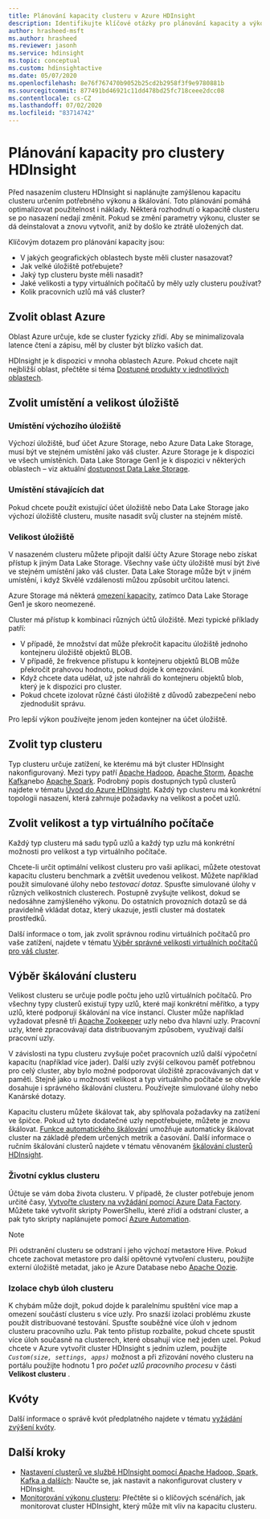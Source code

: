 ```yaml
---
title: Plánování kapacity clusteru v Azure HDInsight
description: Identifikujte klíčové otázky pro plánování kapacity a výkonu clusteru Azure HDInsight.
author: hrasheed-msft
ms.author: hrasheed
ms.reviewer: jasonh
ms.service: hdinsight
ms.topic: conceptual
ms.custom: hdinsightactive
ms.date: 05/07/2020
ms.openlocfilehash: 8e76f767470b9052b25cd2b2958f3f9e9780881b
ms.sourcegitcommit: 877491bd46921c11dd478bd25fc718ceee2dcc08
ms.contentlocale: cs-CZ
ms.lasthandoff: 07/02/2020
ms.locfileid: "83714742"
---
```

# <a name="capacity-planning-for-hdinsight-clusters"></a>Plánování kapacity pro clustery HDInsight

Před nasazením clusteru HDInsight si naplánujte zamýšlenou kapacitu clusteru určením potřebného výkonu a škálování. Toto plánování pomáhá optimalizovat použitelnost i náklady. Některá rozhodnutí o kapacitě clusteru se po nasazení nedají změnit. Pokud se změní parametry výkonu, cluster se dá deinstalovat a znovu vytvořit, aniž by došlo ke ztrátě uložených dat.

Klíčovým dotazem pro plánování kapacity jsou:

* V jakých geografických oblastech byste měli cluster nasazovat?
* Jak velké úložiště potřebujete?
* Jaký typ clusteru byste měli nasadit?
* Jaké velikosti a typy virtuálních počítačů by měly uzly clusteru používat?
* Kolik pracovních uzlů má váš cluster?

## <a name="choose-an-azure-region"></a>Zvolit oblast Azure

Oblast Azure určuje, kde se cluster fyzicky zřídí. Aby se minimalizovala latence čtení a zápisu, měl by cluster být blízko vašich dat.

HDInsight je k dispozici v mnoha oblastech Azure. Pokud chcete najít nejbližší oblast, přečtěte si téma [Dostupné produkty v jednotlivých oblastech](https://azure.microsoft.com/global-infrastructure/services/?products=hdinsight).

## <a name="choose-storage-location-and-size"></a>Zvolit umístění a velikost úložiště

### <a name="location-of-default-storage"></a>Umístění výchozího úložiště

Výchozí úložiště, buď účet Azure Storage, nebo Azure Data Lake Storage, musí být ve stejném umístění jako váš cluster. Azure Storage je k dispozici ve všech umístěních. Data Lake Storage Gen1 je k dispozici v některých oblastech – viz aktuální [dostupnost Data Lake Storage](https://azure.microsoft.com/global-infrastructure/services/?products=storage).

### <a name="location-of-existing-data"></a>Umístění stávajících dat

Pokud chcete použít existující účet úložiště nebo Data Lake Storage jako výchozí úložiště clusteru, musíte nasadit svůj cluster na stejném místě.

### <a name="storage-size"></a>Velikost úložiště

V nasazeném clusteru můžete připojit další účty Azure Storage nebo získat přístup k jiným Data Lake Storage. Všechny vaše účty úložiště musí být živé ve stejném umístění jako váš cluster. Data Lake Storage může být v jiném umístění, i když Skvělé vzdálenosti můžou způsobit určitou latenci.

Azure Storage má některá [omezení kapacity](../azure-resource-manager/management/azure-subscription-service-limits.md#storage-limits), zatímco Data Lake Storage Gen1 je skoro neomezené.

Cluster má přístup k kombinaci různých účtů úložiště. Mezi typické příklady patří:

* V případě, že množství dat může překročit kapacitu úložiště jednoho kontejneru úložiště objektů BLOB.
* V případě, že frekvence přístupu k kontejneru objektů BLOB může překročit prahovou hodnotu, pokud dojde k omezování.
* Když chcete data udělat, už jste nahráli do kontejneru objektů blob, který je k dispozici pro cluster.
* Pokud chcete izolovat různé části úložiště z důvodů zabezpečení nebo zjednodušit správu.

Pro lepší výkon používejte jenom jeden kontejner na účet úložiště.

## <a name="choose-a-cluster-type"></a>Zvolit typ clusteru

Typ clusteru určuje zatížení, ke kterému má být cluster HDInsight nakonfigurovaný. Mezi typy patří [Apache Hadoop](./hadoop/apache-hadoop-introduction.md), [Apache Storm](./storm/apache-storm-overview.md), [Apache Kafka](./kafka/apache-kafka-introduction.md)nebo [Apache Spark](./spark/apache-spark-overview.md). Podrobný popis dostupných typů clusterů najdete v tématu [Úvod do Azure HDInsight](hdinsight-overview.md#cluster-types-in-hdinsight). Každý typ clusteru má konkrétní topologii nasazení, která zahrnuje požadavky na velikost a počet uzlů.

## <a name="choose-the-vm-size-and-type"></a>Zvolit velikost a typ virtuálního počítače

Každý typ clusteru má sadu typů uzlů a každý typ uzlu má konkrétní možnosti pro velikost a typ virtuálního počítače.

Chcete-li určit optimální velikost clusteru pro vaši aplikaci, můžete otestovat kapacitu clusteru benchmark a zvětšit uvedenou velikost. Můžete například použít simulované úlohy nebo *testovací dotaz*. Spusťte simulované úlohy v různých velikostních clusterech. Postupně zvyšujte velikost, dokud se nedosáhne zamýšleného výkonu. Do ostatních provozních dotazů se dá pravidelně vkládat dotaz, který ukazuje, jestli cluster má dostatek prostředků.

Další informace o tom, jak zvolit správnou rodinu virtuálních počítačů pro vaše zatížení, najdete v tématu [Výběr správné velikosti virtuálních počítačů pro váš cluster](hdinsight-selecting-vm-size.md).

## <a name="choose-the-cluster-scale"></a>Výběr škálování clusteru

Velikost clusteru se určuje podle počtu jeho uzlů virtuálních počítačů. Pro všechny typy clusterů existují typy uzlů, které mají konkrétní měřítko, a typy uzlů, které podporují škálování na více instancí. Cluster může například vyžadovat přesně tři [Apache Zookeeper](https://zookeeper.apache.org/) uzly nebo dva hlavní uzly. Pracovní uzly, které zpracovávají data distribuovaným způsobem, využívají další pracovní uzly.

V závislosti na typu clusteru zvyšuje počet pracovních uzlů další výpočetní kapacitu (například více jader). Další uzly zvýší celkovou paměť potřebnou pro celý cluster, aby bylo možné podporovat úložiště zpracovávaných dat v paměti. Stejně jako u možnosti velikost a typ virtuálního počítače se obvykle dosahuje i správného škálování clusteru. Používejte simulované úlohy nebo Kanárské dotazy.

Kapacitu clusteru můžete škálovat tak, aby splňovala požadavky na zatížení ve špičce. Pokud už tyto dodatečné uzly nepotřebujete, můžete je znovu škálovat. [Funkce automatického škálování](hdinsight-autoscale-clusters.md) umožňuje automaticky škálovat cluster na základě předem určených metrik a časování. Další informace o ručním škálování clusterů najdete v tématu věnovaném [škálování clusterů HDInsight](hdinsight-scaling-best-practices.md).

### <a name="cluster-lifecycle"></a>Životní cyklus clusteru

Účtuje se vám doba života clusteru. V případě, že cluster potřebuje jenom určité časy, [Vytvořte clustery na vyžádání pomocí Azure Data Factory](hdinsight-hadoop-create-linux-clusters-adf.md). Můžete také vytvořit skripty PowerShellu, které zřídí a odstraní cluster, a pak tyto skripty naplánujete pomocí [Azure Automation](https://azure.microsoft.com/services/automation/).

> [!NOTE]  
> Při odstranění clusteru se odstraní i jeho výchozí metastore Hive. Pokud chcete zachovat metastore pro další opětovné vytvoření clusteru, použijte externí úložiště metadat, jako je Azure Database nebo [Apache Oozie](https://oozie.apache.org/).

### <a name="isolate-cluster-job-errors"></a>Izolace chyb úloh clusteru

K chybám může dojít, pokud dojde k paralelnímu spuštění více map a omezení součástí clusteru s více uzly. Pro snazší izolaci problému zkuste použít distribuované testování. Spusťte souběžné více úloh v jednom clusteru pracovního uzlu. Pak tento přístup rozbalíte, pokud chcete spustit více úloh současně na clusterech, které obsahují více než jeden uzel. Pokud chcete v Azure vytvořit cluster HDInsight s jedním uzlem, použijte *`Custom(size, settings, apps)`* možnost a při zřizování nového clusteru na portálu použijte hodnotu 1 pro *počet uzlů pracovního procesu* v části **Velikost clusteru** .

## <a name="quotas"></a>Kvóty

Další informace o správě kvót předplatného najdete v tématu [vyžádání zvýšení kvóty](quota-increase-request.md).

## <a name="next-steps"></a>Další kroky

* [Nastavení clusterů ve službě HDInsight pomocí Apache Hadoop, Spark, Kafka a dalších](hdinsight-hadoop-provision-linux-clusters.md): Naučte se, jak nastavit a nakonfigurovat clustery v HDInsight.
* [Monitorování výkonu clusteru](hdinsight-key-scenarios-to-monitor.md): Přečtěte si o klíčových scénářích, jak monitorovat cluster HDInsight, který může mít vliv na kapacitu clusteru.

